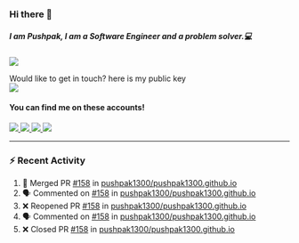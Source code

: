 ### Hi there 👋


##### I am Pushpak, I am a Software Engineer and a problem solver.💻

![](https://komarev.com/ghpvc/?username=pushpak1300)

 Would like to get in touch? here is my public key 
 <br> <a href='https://keybase.io/pushpak1300'><img src="https://img.shields.io/keybase/pgp/pushpak1300?color=pinl&label=PGP&style=for-the-badge"/></a></br>
#### You can find me on these accounts!
<p>
<a href='https://twitter.com/pushpak1300'><a href="https://pushpak1300.me/" target="_blank">
  <img src="https://img.shields.io/badge/website-%23E34F26.svg?&style=for-the-badge" />
</a> 
 
 <a href="https://twitter.com/pushpak1300" target="_blank">
  <img src="https://img.shields.io/badge/twitter-%231DA1F2.svg?&style=for-the-badge&logo=twitter&logoColor=white" />
</a> 

<a href="https://www.linkedin.com/in/pushpak-c-286b17b1/" target="_blank">
  <img src="https://img.shields.io/badge/linkedin-%230077B5.svg?&style=for-the-badge&logo=linkedin&logoColor=white" />
</a> 

<a href="https://dev.to/pushpak1300/" target="_blank">
  <img src="http://img.shields.io/badge/dev.to-gray?style=for-the-badge&logo=dev.to&?logoColor=white?logoWidth=100?label=" />
</a> 


</p>

---

### ⚡ Recent Activity

<!--START_SECTION:activity-->
1. 🎉 Merged PR [#158](https://github.com/pushpak1300/pushpak1300.github.io/pull/158) in [pushpak1300/pushpak1300.github.io](https://github.com/pushpak1300/pushpak1300.github.io)
2. 🗣 Commented on [#158](https://github.com/pushpak1300/pushpak1300.github.io/issues/158) in [pushpak1300/pushpak1300.github.io](https://github.com/pushpak1300/pushpak1300.github.io)
3. ❌ Reopened PR [#158](https://github.com/pushpak1300/pushpak1300.github.io/pull/158) in [pushpak1300/pushpak1300.github.io](https://github.com/pushpak1300/pushpak1300.github.io)
4. 🗣 Commented on [#158](https://github.com/pushpak1300/pushpak1300.github.io/issues/158) in [pushpak1300/pushpak1300.github.io](https://github.com/pushpak1300/pushpak1300.github.io)
5. ❌ Closed PR [#158](https://github.com/pushpak1300/pushpak1300.github.io/pull/158) in [pushpak1300/pushpak1300.github.io](https://github.com/pushpak1300/pushpak1300.github.io)
<!--END_SECTION:activity-->
